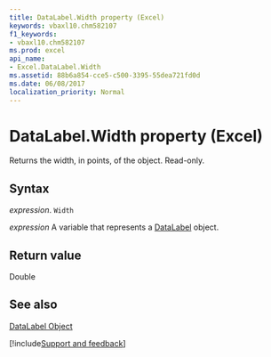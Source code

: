 ```yaml
---
title: DataLabel.Width property (Excel)
keywords: vbaxl10.chm582107
f1_keywords:
- vbaxl10.chm582107
ms.prod: excel
api_name:
- Excel.DataLabel.Width
ms.assetid: 88b6a854-cce5-c500-3395-55dea721fd0d
ms.date: 06/08/2017
localization_priority: Normal
---
```



# DataLabel.Width property (Excel)

Returns the width, in points, of the object. Read-only.


## Syntax

_expression_. `Width`

_expression_ A variable that represents a [DataLabel](Excel.DataLabel-graph-property.md) object.


## Return value

Double


## See also


[DataLabel Object](Excel.DataLabel(object).md)

[!include[Support and feedback](~/includes/feedback-boilerplate.md)]